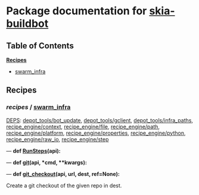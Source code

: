 <!--- AUTOGENERATED BY `./recipes.py test train` -->
# Package documentation for [skia-buildbot]()
## Table of Contents

**[Recipes](#Recipes)**
  * [swarm_infra](#recipes-swarm_infra)
## Recipes

### *recipes* / [swarm\_infra](/infra/bots/recipes/swarm_infra.py)

[DEPS](/infra/bots/recipes/swarm_infra.py#12): [depot\_tools/bot\_update][depot_tools/recipe_modules/bot_update], [depot\_tools/gclient][depot_tools/recipe_modules/gclient], [depot\_tools/infra\_paths][depot_tools/recipe_modules/infra_paths], [recipe\_engine/context][recipe_engine/recipe_modules/context], [recipe\_engine/file][recipe_engine/recipe_modules/file], [recipe\_engine/path][recipe_engine/recipe_modules/path], [recipe\_engine/platform][recipe_engine/recipe_modules/platform], [recipe\_engine/properties][recipe_engine/recipe_modules/properties], [recipe\_engine/python][recipe_engine/recipe_modules/python], [recipe\_engine/raw\_io][recipe_engine/recipe_modules/raw_io], [recipe\_engine/step][recipe_engine/recipe_modules/step]

&mdash; **def [RunSteps](/infra/bots/recipes/swarm_infra.py#100)(api):**

&mdash; **def [git](/infra/bots/recipes/swarm_infra.py#34)(api, \*cmd, \*\*kwargs):**

&mdash; **def [git\_checkout](/infra/bots/recipes/swarm_infra.py#42)(api, url, dest, ref=None):**

Create a git checkout of the given repo in dest.

[depot_tools/recipe_modules/bot_update]: https://chromium.googlesource.com/chromium/tools/depot_tools.git/+/1ce7c19e6520b9079a144a24ae2f4181486eb491/recipes/README.recipes.md#recipe_modules-bot_update
[depot_tools/recipe_modules/gclient]: https://chromium.googlesource.com/chromium/tools/depot_tools.git/+/1ce7c19e6520b9079a144a24ae2f4181486eb491/recipes/README.recipes.md#recipe_modules-gclient
[depot_tools/recipe_modules/infra_paths]: https://chromium.googlesource.com/chromium/tools/depot_tools.git/+/1ce7c19e6520b9079a144a24ae2f4181486eb491/recipes/README.recipes.md#recipe_modules-infra_paths
[recipe_engine/recipe_modules/context]: https://chromium.googlesource.com/infra/luci/recipes-py.git/+/16a83eb5fd3d855a2bd41974fe7268d42fef3866/README.recipes.md#recipe_modules-context
[recipe_engine/recipe_modules/file]: https://chromium.googlesource.com/infra/luci/recipes-py.git/+/16a83eb5fd3d855a2bd41974fe7268d42fef3866/README.recipes.md#recipe_modules-file
[recipe_engine/recipe_modules/path]: https://chromium.googlesource.com/infra/luci/recipes-py.git/+/16a83eb5fd3d855a2bd41974fe7268d42fef3866/README.recipes.md#recipe_modules-path
[recipe_engine/recipe_modules/platform]: https://chromium.googlesource.com/infra/luci/recipes-py.git/+/16a83eb5fd3d855a2bd41974fe7268d42fef3866/README.recipes.md#recipe_modules-platform
[recipe_engine/recipe_modules/properties]: https://chromium.googlesource.com/infra/luci/recipes-py.git/+/16a83eb5fd3d855a2bd41974fe7268d42fef3866/README.recipes.md#recipe_modules-properties
[recipe_engine/recipe_modules/python]: https://chromium.googlesource.com/infra/luci/recipes-py.git/+/16a83eb5fd3d855a2bd41974fe7268d42fef3866/README.recipes.md#recipe_modules-python
[recipe_engine/recipe_modules/raw_io]: https://chromium.googlesource.com/infra/luci/recipes-py.git/+/16a83eb5fd3d855a2bd41974fe7268d42fef3866/README.recipes.md#recipe_modules-raw_io
[recipe_engine/recipe_modules/step]: https://chromium.googlesource.com/infra/luci/recipes-py.git/+/16a83eb5fd3d855a2bd41974fe7268d42fef3866/README.recipes.md#recipe_modules-step
